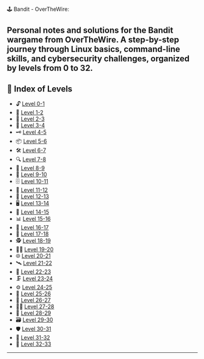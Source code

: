 🕹️ Bandit - OverTheWire:

Personal notes and solutions for the Bandit wargame from OverTheWire. A step-by-step journey through Linux basics, command-line skills, and cybersecurity challenges, organized by levels from 0 to 32.
---

## 📑 Index of Levels

- 🔓 [Level 0-1](Lolo_Apuntes/Linux/Bandit/Level%200-1.md)
- 🔑 [Level 1-2](Lolo_Apuntes/Linux/Bandit/Level%201-2.md)
- 📂 [Level 2-3](Lolo_Apuntes/Linux/Bandit/Level%202-3.md)
- 📄 [Level 3-4](Lolo_Apuntes/Linux/Bandit/Level%203-4.md)
- 🗝️ [Level 4-5](Lolo_Apuntes/Linux/Bandit/Level%204-5.md)
- 📦 [Level 5-6](Lolo_Apuntes/Linux/Bandit/Level%205-6.md)
- 🛠️ [Level 6-7](Lolo_Apuntes/Linux/Bandit/Level%206-7.md)
- 🔍 [Level 7-8](Lolo_Apuntes/Linux/Bandit/Level%207-8.md)
- 🧩 [Level 8-9](Lolo_Apuntes/Linux/Bandit/Level%208-9.md)
- 🔐 [Level 9-10](Lolo_Apuntes/Linux/Bandit/Level%209-10.md)
- 🗄️ [Level 10-11](Lolo_Apuntes/Linux/Bandit/Level%2010-11.md)
- 📨 [Level 11-12](Lolo_Apuntes/Linux/Bandit/Level%2011-12.md)
- 🧾 [Level 12-13](Lolo_Apuntes/Linux/Bandit/Level%2012-13.md)
- 🖥️ [Level 13-14](Lolo_Apuntes/Linux/Bandit/Level%2013-14.md)
- 💾 [Level 14-15](Lolo_Apuntes/Linux/Bandit/Level%2014-15.md)
- 📊 [Level 15-16](Lolo_Apuntes/Linux/Bandit/Level%2015-16.md)
- 🔧 [Level 16-17](Lolo_Apuntes/Linux/Bandit/Level%2016-17.md)
- 📡 [Level 17-18](Lolo_Apuntes/Linux/Bandit/Level%2017-18.md)
- 🕵️ [Level 18-19](Lolo_Apuntes/Linux/Bandit/Level%2018-19.md)
- 🧑‍💻 [Level 19-20](Lolo_Apuntes/Linux/Bandit/Level%2019-20.md)
- 🌐 [Level 20-21](Lolo_Apuntes/Linux/Bandit/Level%2020-21.md)
- 🛰️ [Level 21-22](Lolo_Apuntes/Linux/Bandit/Level%2021-22.md)
- 🧱 [Level 22-23](Lolo_Apuntes/Linux/Bandit/Level%2022-23.md)
- 🗜️ [Level 23-24](Lolo_Apuntes/Linux/Bandit/Level%2023-24.md)
- ⚙️ [Level 24-25](Lolo_Apuntes/Linux/Bandit/Level%2024-25.md)
- 🪪 [Level 25-26](Lolo_Apuntes/Linux/Bandit/Level%2025-26.md)
- 📡 [Level 26-27](Lolo_Apuntes/Linux/Bandit/Level%2026-27.md)
- 🧑‍🚀 [Level 27-28](Lolo_Apuntes/Linux/Bandit/Level%2027-28.md)
- 🔦 [Level 28-29](Lolo_Apuntes/Linux/Bandit/Level%2028-29.md)
- 🗃️ [Level 29-30](Lolo_Apuntes/Linux/Bandit/Level%2029-30.md)
- 🛡️ [Level 30-31](Lolo_Apuntes/Linux/Bandit/Level%2030-31.md)
- 🧬 [Level 31-32](Lolo_Apuntes/Linux/Bandit/Level%2031-32.md)
- 🏁 [Level 32-33](Lolo_Apuntes/Linux/Bandit/Level%2032-33.md)

---
